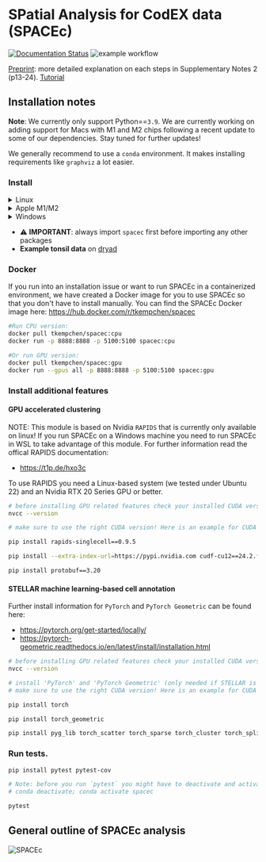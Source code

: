 # SPatial Analysis for CodEX data (SPACEc)

[![Documentation Status](https://readthedocs.org/projects/spacec/badge/?version=latest)](https://spacec.readthedocs.io/en/latest/?badge=latest)
![example workflow](https://github.com/yuqiyuqitan/SPACEc/actions/workflows/ci.yml/badge.svg)

[Preprint](https://doi.org/10.1101/2024.06.29.601349): more detailed explanation on each steps in Supplementary Notes 2 (p13-24).
[Tutorial](https://spacec.readthedocs.io/en/latest/?badge=latest)

## Installation notes

**Note**: We currently only support Python==`3.9`. We are currently working on adding support for Macs with M1 and M2 chips following a recent update to some of our dependencies. Stay tuned for further updates!

We generally recommend to use a `conda` environment. It makes installing requirements like `graphviz` a lot easier.

### Install

<details><summary>Linux</summary>

```bash
# setup `conda` repository
conda create -n spacec
conda activate spacec

# install Python
conda install python==3.9

# install `graphviz`
conda install graphviz

# install 'libvips'; Mac and Linux specific
conda install -c conda-forge libvips pyvips openslide-python

# install `SPACEc` from pypi
pip install spacec
```

</details>


<details><summary>Apple M1/M2</summary>

```bash
# setup `conda` repository
conda create -n spacec
conda activate spacec

# set environment; Apple specific
conda config --env --set subdir osx-64

# install Python
conda install python==3.9

# install `graphviz`
conda install graphviz

# install 'libvips'; Mac and Linux specific
conda install -c conda-forge libvips pyvips openslide-python

# requirements not automatically installed otherwise; Apple specific
pip install numpy==1.26.4 werkzeug==2.3.8

# install `SPACEc` from pypi
pip install spacec

# reinstall tensorflow; Apple specific
conda install tensorflow=2.10.0
```

</details>

<details><summary>Windows</summary>

```bash
# setup `conda` repository
conda create -n spacec
conda activate spacec

# install Python
conda install python==3.9

# install `graphviz`
conda install graphviz

# install `SPACEc` from pypi
pip install spacec
```

</details>

* ⚠️ **IMPORTANT**: always import `spacec` first before importing any other packages
* **Example tonsil data** on [dryad](https://datadryad.org/stash/share/OXTHu8fAybiINGD1S3tIVUIcUiG4nOsjjeWmrvJV-dQ)


### Docker
If you run into an installation issue or want to run SPACEc in a containerized environment, we have created a Docker image for you to use SPACEc so that you don't have to install manually. You can find the SPACEc Docker image here: https://hub.docker.com/r/tkempchen/spacec

```bash
#Run CPU version:
docker pull tkempchen/spacec:cpu
docker run -p 8888:8888 -p 5100:5100 spacec:cpu

#Or run GPU version:
docker pull tkempchen/spacec:gpu
docker run --gpus all -p 8888:8888 -p 5100:5100 spacec:gpu
```

### Install additional features
#### GPU accelerated clustering
NOTE: This module is based on Nvidia `RAPIDS` that is currently only available on linux! If you run SPACEc on a Windows machine you need to run SPACEc in WSL to take advantage of this module. For further information read the offical RAPIDS documentation:
- https://t1p.de/hxo3c

To use RAPIDS you need a Linux-based system (we tested under Ubuntu 22) and an Nvidia RTX 20 Series GPU or better.

```bash
# before installing GPU related features check your installed CUDA version
nvcc --version

# make sure to use the right CUDA version! Here is an example for CUDA 12

pip install rapids-singlecell==0.9.5

pip install --extra-index-url=https://pypi.nvidia.com cudf-cu12==24.2.* dask-cudf-cu12==24.2.* cuml-cu12==24.2.* cugraph-cu12==24.2.* cuspatial-cu12==24.2.* cuproj-cu12==24.2.* cuxfilter-cu12==24.2.* cucim-cu12==24.2.* pylibraft-cu12==24.2.* raft-dask-cu12==24.2.*

pip install protobuf==3.20
```

#### STELLAR machine learning-based cell annotation
Further install information for `PyTorch` and `PyTorch Geometric` can be found here:
- https://pytorch.org/get-started/locally/
- https://pytorch-geometric.readthedocs.io/en/latest/install/installation.html

```bash
# before installing GPU related features check your installed CUDA version
nvcc --version

# install 'PyTorch' and 'PyTorch Geometric' (only needed if STELLAR is used)
# make sure to use the right CUDA version! Here is an example for CUDA 12 and PyTorch 2.3

pip install torch

pip install torch_geometric

pip install pyg_lib torch_scatter torch_sparse torch_cluster torch_spline_conv -f https://data.pyg.org/whl/torch-2.3.0+cu121.html
```

### Run tests.

```bash
pip install pytest pytest-cov

# Note: before you run `pytest` you might have to deactivate and activate the conda environment first
# conda deactivate; conda activate spacec

pytest
```

## General outline of SPACEc analysis

![SPACEc](https://raw.githubusercontent.com/yuqiyuqitan/SPACEc/master/docs/overview.png)
